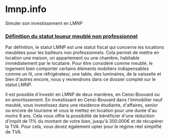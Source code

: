 # lmnp.info
Simuler son investissement en LMNP

<h3><strong><a href="https://www.lmnp.info/guide-statut-lmnp/les-bases-du-lmnp/definition-loueur-meuble-non-professionnel/" class="rank-math-link">Définition du statut loueur meublé non professionnel</a></strong></h3>

<p>Par définition, le statut LMNP est une statut fiscal qui concerne les locations meublées pour les bailleurs non professionnels. Cela permet de mettre en location une maison, un appartement ou une chambre, habitable immédiatement par le locataire. Pour être considéré comme meublé, le logement bien comporter certains éléments mobiliers indispensables comme un lit, une réfrigérateur, une table, des luminaires, de la vaisselle et bien d'autres encore, nous y reviendrons dans ce dossier complet sur le statut LMNP.</p>

<p>Il est possible d'investir en LMNP de deux manières, en Censi-Bouvard ou en amortissement. En investissant en Censi-Bouvard dans l'immobilier neuf meublé, vous investissez dans une résidence étudiante, d'affaires, senior ou encore de tourisme et vous le mettez en location pour une durée d'au moins 9 ans. Cela vous offre la possibilité de bénéficier d'une réduction d'impôt de 11% du montant de votre bien, jusqu'à 300.000€ et de récupérer la TVA. Pour cela, vous devez également opter pour le&nbsp;régime réel simplifié de TVA.</p>

